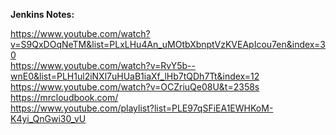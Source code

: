 <b>Jenkins Notes:</b> <br/>

https://www.youtube.com/watch?v=S9QxDOqNeTM&list=PLxLHu4An_uMOtbXbnptVzKVEApIcou7en&index=30 <br/>
https://www.youtube.com/watch?v=RvY5b--wnE0&list=PLH1ul2iNXl7uHUaB1iaXf_lHb7tQDh7Tt&index=12  <br/>
https://www.youtube.com/watch?v=OCZriuQe08U&t=2358s  <br/>
https://mrcloudbook.com/  <br/>
https://www.youtube.com/playlist?list=PLE97qSFiEA1EWHKoM-K4yi_QnGwi30_vU
